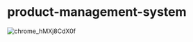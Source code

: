 # product-management-system

![chrome_hMXj8CdX0f](https://github.com/user-attachments/assets/e300d46d-59a1-483e-ac84-4f3f88883ff8)
